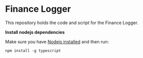 # Finance Logger

This repository holds the code and script
for the Finance Logger.

**Install nodejs dependencies**

Make sure you have [Nodejs installed](https://nodejs.org/es/download/) and then run:
```
npm install -g typescript
```
